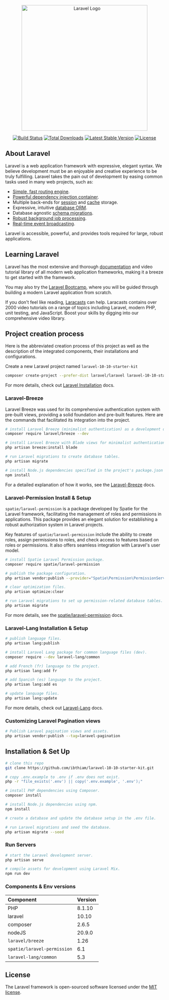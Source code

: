 <p align="center"><a href="https://laravel.com" target="_blank"><img src="https://raw.githubusercontent.com/laravel/art/master/logo-lockup/5%20SVG/2%20CMYK/1%20Full%20Color/laravel-logolockup-cmyk-red.svg" width="400" alt="Laravel Logo"></a></p>

<p align="center">
<a href="https://github.com/laravel/framework/actions"><img src="https://github.com/laravel/framework/workflows/tests/badge.svg" alt="Build Status"></a>
<a href="https://packagist.org/packages/laravel/framework"><img src="https://img.shields.io/packagist/dt/laravel/framework" alt="Total Downloads"></a>
<a href="https://packagist.org/packages/laravel/framework"><img src="https://img.shields.io/packagist/v/laravel/framework" alt="Latest Stable Version"></a>
<a href="https://packagist.org/packages/laravel/framework"><img src="https://img.shields.io/packagist/l/laravel/framework" alt="License"></a>
</p>

## About Laravel

Laravel is a web application framework with expressive, elegant syntax. We believe development must be an enjoyable and creative experience to be truly fulfilling. Laravel takes the pain out of development by easing common tasks used in many web projects, such as:

- [Simple, fast routing engine](https://laravel.com/docs/routing).
- [Powerful dependency injection container](https://laravel.com/docs/container).
- Multiple back-ends for [session](https://laravel.com/docs/session) and [cache](https://laravel.com/docs/cache) storage.
- Expressive, intuitive [database ORM](https://laravel.com/docs/eloquent).
- Database agnostic [schema migrations](https://laravel.com/docs/migrations).
- [Robust background job processing](https://laravel.com/docs/queues).
- [Real-time event broadcasting](https://laravel.com/docs/broadcasting).

Laravel is accessible, powerful, and provides tools required for large, robust applications.

## Learning Laravel

Laravel has the most extensive and thorough [documentation](https://laravel.com/docs) and video tutorial library of all modern web application frameworks, making it a breeze to get started with the framework.

You may also try the [Laravel Bootcamp](https://bootcamp.laravel.com), where you will be guided through building a modern Laravel application from scratch.

If you don't feel like reading, [Laracasts](https://laracasts.com) can help. Laracasts contains over 2000 video tutorials on a range of topics including Laravel, modern PHP, unit testing, and JavaScript. Boost your skills by digging into our comprehensive video library.
 
## Project creation process

Here is the abbreviated creation process of this project as well as the description of the integrated components, their installations and configurations.

Create a new Laravel project named `laravel-10-10-starter-kit`

```bash
composer create-project --prefer-dist laravel/laravel laravel-10-10-starter-kit
```

For more details, check out [Laravel Installation](https://laravel.com/docs/10.x/installation#creating-a-laravel-project) docs.

### Laravel-Breeze

Laravel Breeze was used for its comprehensive authentication system with pre-built views, providing a solid foundation and pre-built features. Here are the commands that facilitated its integration into the project.

```bash
# install Laravel Breeze (minimalist authentication) as a development dependency.
composer require laravel/breeze --dev

# install Laravel Breeze with Blade views for minimalist authentication scaffolding.
php artisan breeze:install blade

# run Laravel migrations to create database tables.
php artisan migrate

# install Node.js dependencies specified in the project's package.json file.
npm install
```

For a detailed explanation of how it works, see the [Laravel-Breeze](https://laravel.com/docs/10.x/starter-kits#breeze-and-blade) docs.

### Laravel-Permission Install & Setup

`spatie/laravel-permission` is a package developed by Spatie for the Laravel framework, facilitating the management of roles and permissions in applications. This package provides an elegant solution for establishing a robust authorization system in Laravel projects.

Key features of `spatie/laravel-permission` include the ability to create roles, assign permissions to roles, and check access to features based on roles or permissions. It also offers seamless integration with Laravel's user model.

```bash
# install Spatie Laravel Permission package.
composer require spatie/laravel-permission

# publish the package configuration.
php artisan vendor:publish --provider="Spatie\Permission\PermissionServiceProvider"

# clear optimization files.
php artisan optimize:clear

# run Laravel migrations to set up permission-related database tables.
php artisan migrate
```

For more details, see the [spatie/laravel-permission](https://spatie.be/docs/laravel-permission/v6/introduction) docs.

### Laravel-Lang Installation & Setup

```bash
# publish language files.
php artisan lang:publish

# install Laravel Lang package for common language files (dev).
composer require --dev laravel-lang/common

# add French (fr) language to the project.
php artisan lang:add fr

# add Spanish (es) language to the project.
php artisan lang:add es

# update language files.
php artisan lang:update
```

For more details, check out [Laravel-Lang](https://laravel-lang.com/installation.html) docs.

### Customizing Laravel Pagination views

```bash
# Publish Laravel pagination views and assets.
php artisan vendor:publish --tag=laravel-pagination
```

## Installation & Set Up

```bash
# clone this repo
git clone https://github.com/ibthiam/laravel-10-10-starter-kit.git

# copy .env.example to .env if .env does not exist.
php -r "file_exists('.env') || copy('.env.example', '.env');"

# install PHP dependencies using Composer.
composer install

# install Node.js dependencies using npm.
npm install

# create a database and update the database setup in the .env file.

# run Laravel migrations and seed the database.
php artisan migrate --seed
```

### Run Servers

```bash
# start the Laravel development server.
php artisan serve

# compile assets for development using Laravel Mix.
npm run dev
```

### Components & Env versions

| Component                     | Version   |
| :---                          | :---      |
| PHP                           | 8.1.10    |
| laravel                       | 10.10     |
| composer                      | 2.6.5     |
| nodeJS                        | 20.9.0    |
| `laravel/breeze`              | 1.26      |
| `spatie/laravel-permission`   | 6.1       |
| `laravel-lang/common`         | 5.3       |

## License

The Laravel framework is open-sourced software licensed under the [MIT license](https://opensource.org/licenses/MIT).
